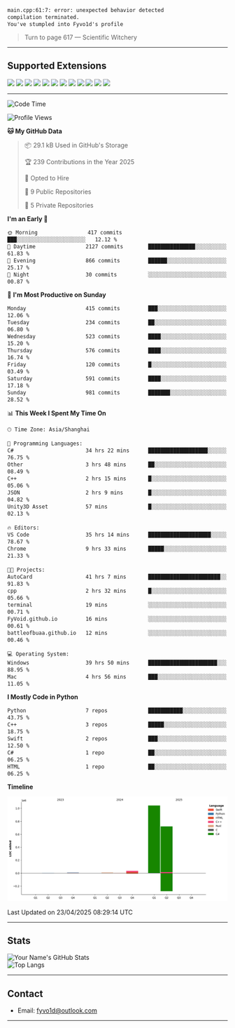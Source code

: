 ```
main.cpp:61:7: error: unexpected behavior detected
compilation terminated.
You've stumpled into Fyvo1d's profile
```

> Turn to page 617 — Scientific Witchery

---

## Supported Extensions

<p align="left">
  <img src="https://cdn.jsdelivr.net/gh/devicons/devicon/icons/cplusplus/cplusplus-original.svg" height="40" />
  <img src="https://cdn.jsdelivr.net/gh/devicons/devicon/icons/csharp/csharp-original.svg" height="40" />
  <img src="https://cdn.jsdelivr.net/gh/devicons/devicon/icons/python/python-original.svg" height="40" />
  <img src="https://cdn.jsdelivr.net/gh/devicons/devicon/icons/swift/swift-original.svg" height="40" />
  <img src="https://cdn.jsdelivr.net/gh/devicons/devicon/icons/git/git-original.svg" height="40" />
  <img src="https://cdn.jsdelivr.net/gh/devicons/devicon/icons/vscode/vscode-original.svg" height="40" />
  <img src="https://www.vulkan.org/user/themes/vulkan/images/logo/vulkan-logo.svg" height="40" />
  <img src="https://cdn.jsdelivr.net/gh/devicons/devicon/icons/opengl/opengl-original.svg" height="40" />
  <img src="https://cdn.jsdelivr.net/gh/devicons/devicon/icons/pytorch/pytorch-original.svg" height="40" />
  <img src="https://cdn.jsdelivr.net/gh/devicons/devicon/icons/unity/unity-original.svg" height="40" />
  <img src="https://cdn.jsdelivr.net/gh/devicons/devicon/icons/unrealengine/unrealengine-original.svg" height="40" />
  <img src="https://cdn.jsdelivr.net/gh/devicons/devicon/icons/cmake/cmake-original.svg" height="40" />
</p>


---

<!--START_SECTION:waka-->
![Code Time](http://img.shields.io/badge/Code%20Time-57%20hrs%2059%20mins-blue)

![Profile Views](http://img.shields.io/badge/Profile%20Views-86-blue)

**🐱 My GitHub Data** 

> 📦 29.1 kB Used in GitHub's Storage 
 > 
> 🏆 239 Contributions in the Year 2025
 > 
> 💼 Opted to Hire
 > 
> 📜 9 Public Repositories 
 > 
> 🔑 5 Private Repositories 
 > 
**I'm an Early 🐤** 

```text
🌞 Morning                417 commits         ███░░░░░░░░░░░░░░░░░░░░░░   12.12 % 
🌆 Daytime                2127 commits        ███████████████░░░░░░░░░░   61.83 % 
🌃 Evening                866 commits         ██████░░░░░░░░░░░░░░░░░░░   25.17 % 
🌙 Night                  30 commits          ░░░░░░░░░░░░░░░░░░░░░░░░░   00.87 % 
```
📅 **I'm Most Productive on Sunday** 

```text
Monday                   415 commits         ███░░░░░░░░░░░░░░░░░░░░░░   12.06 % 
Tuesday                  234 commits         ██░░░░░░░░░░░░░░░░░░░░░░░   06.80 % 
Wednesday                523 commits         ████░░░░░░░░░░░░░░░░░░░░░   15.20 % 
Thursday                 576 commits         ████░░░░░░░░░░░░░░░░░░░░░   16.74 % 
Friday                   120 commits         █░░░░░░░░░░░░░░░░░░░░░░░░   03.49 % 
Saturday                 591 commits         ████░░░░░░░░░░░░░░░░░░░░░   17.18 % 
Sunday                   981 commits         ███████░░░░░░░░░░░░░░░░░░   28.52 % 
```


📊 **This Week I Spent My Time On** 

```text
🕑︎ Time Zone: Asia/Shanghai

💬 Programming Languages: 
C#                       34 hrs 22 mins      ███████████████████░░░░░░   76.75 % 
Other                    3 hrs 48 mins       ██░░░░░░░░░░░░░░░░░░░░░░░   08.49 % 
C++                      2 hrs 15 mins       █░░░░░░░░░░░░░░░░░░░░░░░░   05.06 % 
JSON                     2 hrs 9 mins        █░░░░░░░░░░░░░░░░░░░░░░░░   04.82 % 
Unity3D Asset            57 mins             █░░░░░░░░░░░░░░░░░░░░░░░░   02.13 % 

🔥 Editors: 
VS Code                  35 hrs 14 mins      ████████████████████░░░░░   78.67 % 
Chrome                   9 hrs 33 mins       █████░░░░░░░░░░░░░░░░░░░░   21.33 % 

🐱‍💻 Projects: 
AutoCard                 41 hrs 7 mins       ███████████████████████░░   91.83 % 
cpp                      2 hrs 32 mins       █░░░░░░░░░░░░░░░░░░░░░░░░   05.66 % 
terminal                 19 mins             ░░░░░░░░░░░░░░░░░░░░░░░░░   00.71 % 
FyVoid.github.io         16 mins             ░░░░░░░░░░░░░░░░░░░░░░░░░   00.61 % 
battleofbuaa.github.io   12 mins             ░░░░░░░░░░░░░░░░░░░░░░░░░   00.46 % 

💻 Operating System: 
Windows                  39 hrs 50 mins      ██████████████████████░░░   88.95 % 
Mac                      4 hrs 56 mins       ███░░░░░░░░░░░░░░░░░░░░░░   11.05 % 
```

**I Mostly Code in Python** 

```text
Python                   7 repos             ███████████░░░░░░░░░░░░░░   43.75 % 
C++                      3 repos             █████░░░░░░░░░░░░░░░░░░░░   18.75 % 
Swift                    2 repos             ███░░░░░░░░░░░░░░░░░░░░░░   12.50 % 
C#                       1 repo              ██░░░░░░░░░░░░░░░░░░░░░░░   06.25 % 
HTML                     1 repo              ██░░░░░░░░░░░░░░░░░░░░░░░   06.25 % 
```



**Timeline**

![Lines of Code chart](https://raw.githubusercontent.com/FyVoid/FyVoid/main/assets/bar_graph.png)


 Last Updated on 23/04/2025 08:29:14 UTC
<!--END_SECTION:waka-->

---

## Stats

![Your Name's GitHub Stats](https://github-readme-stats.vercel.app/api?username=fyvoid&show_icons=true&theme=tokyonight)  
![Top Langs](https://github-readme-stats.vercel.app/api/top-langs/?username=fyvoid&layout=compact&theme=tokyonight)

---

## Contact

- Email: [fyvo1d@outlook.com](fyvo1d@outlook.com)  

---
